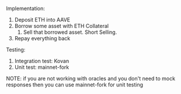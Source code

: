 Implementation:

1. Deposit ETH into AAVE
2. Borrow some asset with ETH Collateral
   1. Sell that borrowed asset. Short Selling.
3. Repay everything back

Testing:

1. Integration test: Kovan
2. Unit test: mainnet-fork

NOTE: if you are not working with oracles and you don't need to mock responses then you can use mainnet-fork for unit testing
